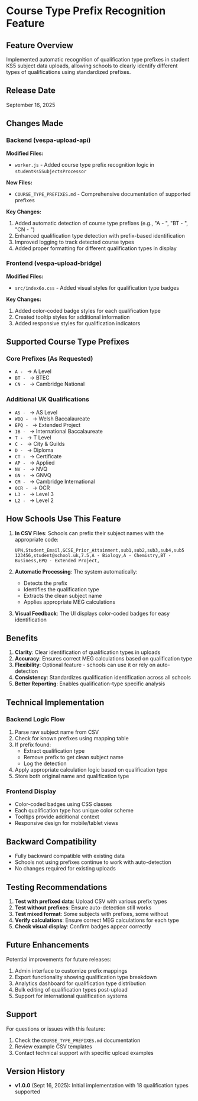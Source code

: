 # Course Type Prefix Recognition Feature

## Feature Overview
Implemented automatic recognition of qualification type prefixes in student KS5 subject data uploads, allowing schools to clearly identify different types of qualifications using standardized prefixes.

## Release Date
September 16, 2025

## Changes Made

### Backend (vespa-upload-api)
**Modified Files:**
- `worker.js` - Added course type prefix recognition logic in `studentKs5SubjectsProcessor`

**New Files:**
- `COURSE_TYPE_PREFIXES.md` - Comprehensive documentation of supported prefixes

**Key Changes:**
1. Added automatic detection of course type prefixes (e.g., "A - ", "BT - ", "CN - ")
2. Enhanced qualification type detection with prefix-based identification
3. Improved logging to track detected course types
4. Added proper formatting for different qualification types in display

### Frontend (vespa-upload-bridge)
**Modified Files:**
- `src/index6o.css` - Added visual styles for qualification type badges

**Key Changes:**
1. Added color-coded badge styles for each qualification type
2. Created tooltip styles for additional information
3. Added responsive styles for qualification indicators

## Supported Course Type Prefixes

### Core Prefixes (As Requested)
- `A - ` → A Level
- `BT - ` → BTEC
- `CN - ` → Cambridge National

### Additional UK Qualifications
- `AS - ` → AS Level
- `WBQ - ` → Welsh Baccalaureate
- `EPQ - ` → Extended Project
- `IB - ` → International Baccalaureate
- `T - ` → T Level
- `C - ` → City & Guilds
- `D - ` → Diploma
- `CT - ` → Certificate
- `AP - ` → Applied
- `NV - ` → NVQ
- `GN - ` → GNVQ
- `CM - ` → Cambridge International
- `OCR - ` → OCR
- `L3 - ` → Level 3
- `L2 - ` → Level 2

## How Schools Use This Feature

1. **In CSV Files**: Schools can prefix their subject names with the appropriate code:
   ```csv
   UPN,Student_Email,GCSE_Prior_Attainment,sub1,sub2,sub3,sub4,sub5
   123456,student@school.uk,7.5,A - Biology,A - Chemistry,BT - Business,EPQ - Extended Project,
   ```

2. **Automatic Processing**: The system automatically:
   - Detects the prefix
   - Identifies the qualification type
   - Extracts the clean subject name
   - Applies appropriate MEG calculations

3. **Visual Feedback**: The UI displays color-coded badges for easy identification

## Benefits

1. **Clarity**: Clear identification of qualification types in uploads
2. **Accuracy**: Ensures correct MEG calculations based on qualification type
3. **Flexibility**: Optional feature - schools can use it or rely on auto-detection
4. **Consistency**: Standardizes qualification identification across all schools
5. **Better Reporting**: Enables qualification-type specific analysis

## Technical Implementation

### Backend Logic Flow
1. Parse raw subject name from CSV
2. Check for known prefixes using mapping table
3. If prefix found:
   - Extract qualification type
   - Remove prefix to get clean subject name
   - Log the detection
4. Apply appropriate calculation logic based on qualification type
5. Store both original name and qualification type

### Frontend Display
- Color-coded badges using CSS classes
- Each qualification type has unique color scheme
- Tooltips provide additional context
- Responsive design for mobile/tablet views

## Backward Compatibility
- Fully backward compatible with existing data
- Schools not using prefixes continue to work with auto-detection
- No changes required for existing uploads

## Testing Recommendations

1. **Test with prefixed data**: Upload CSV with various prefix types
2. **Test without prefixes**: Ensure auto-detection still works
3. **Test mixed format**: Some subjects with prefixes, some without
4. **Verify calculations**: Ensure correct MEG calculations for each type
5. **Check visual display**: Confirm badges appear correctly

## Future Enhancements

Potential improvements for future releases:
1. Admin interface to customize prefix mappings
2. Export functionality showing qualification type breakdown
3. Analytics dashboard for qualification type distribution
4. Bulk editing of qualification types post-upload
5. Support for international qualification systems

## Support

For questions or issues with this feature:
1. Check the `COURSE_TYPE_PREFIXES.md` documentation
2. Review example CSV templates
3. Contact technical support with specific upload examples

## Version History

- **v1.0.0** (Sept 16, 2025): Initial implementation with 18 qualification types supported

